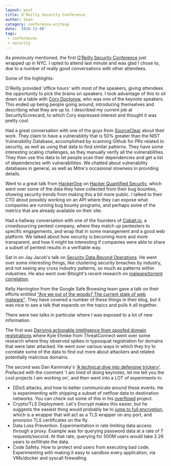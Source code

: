 ```yaml
---
layout: post
title: O'Reilly Security Conference
author: Sean
category: conference-writeup
date: '2016-11-08'
tags:
 - conferences
 - security
---
```


As previously mentioned, the first [O’Reilly Security
Conference](http://conferences.oreilly.com/security/network-data-security-ny)
just wrapped up in NYC. I opted to attend last minute and was glad I chose to, 
due to a number of really good conversations with other attendees.

Some of the highlights:

O'Reilly provided 'office hours' with most of the speakers, giving attendees
the opportunity to pick the brains on speakers. I took advantage of this to
sit down at a table with [Cory Doctorow](http://craphound.com/bio/), who was 
one of the keynote speakers. This ended up being people going around, 
introducing themselves and describing what they are up to. I described my 
current job at SecurityScorecard, to which  Cory expressed interest and thought 
it was pretty cool.

Had a great conversation with one of the guys from
[SourceClear](https://www.sourceclear.com/) about their work. They claim to
have a vulnerability that is 50% greater than the NIST Vulnerability
Database, accomplished by scanning Github for PRs related to security, as
well as using that data to find similar patterns. They have some interesting
scaling challenges, as they manually verify all the vulnerabilities. They
then use this data to let people scan their dependencies and get a list of
dependencies with vulnerabilities. We chatted about vulnerability databases
in general, as well as Mitre's occasional slowness in providing details.

Went to a great talk from [HackerOne](https://hackerone.com/) on [Hacker
Quantified
Security](http://conferences.oreilly.com/security/network-data-security-ny/public/schedule/detail/53296),
which went over some of the data they have collected from their bug bounties,
showing security trends from making this a bit more public. I talked to their
CTO about possibly working on an API where they can expose what companies are
running bug bounty programs, and perhaps some of the metrics that are already
available on their site.

Had a hallway conversation with one of the founders of
[Cobalt.io](https://cobalt.io/), a crowdsourcing pentest company, where they
match up pentesters to specific engagements, and wrap that in some management
and a good web platform. We talked about how security is becoming more and more
transparent, and how it might be interesting if companies were able to share a
subset of pentest results in a verifiable way.

Sat in on Jay Jacob's talk on [Security Data Beyond
Operations](http://conferences.oreilly.com/security/network-data-security-ny/public/schedule/detail/57312).
He went over some interesting things, like clustering security breaches by
industry, and not seeing any cross industry patterns, so much as patterns within
industries. He also went over Bitsight's recent research on [malware/torrent
correlation](https://www.bitsighttech.com/blog/torrents-good-bad-ugly).

Kelly Harrington from the Google Safe Browsing team gave a talk on their efforts
entitled
["Are we out of the woods? The current state of web malware"](http://conferences.oreilly.com/security/network-data-security-ny/public/schedule/detail/53427).
They have covered a number of these things in their blog, but it was nice to see
a talk that expands on the topics and pulls it all together.

There were two talks in particular where I was exposed to a lot of new
information.

The first was [Deriving actionable intelligence from spoofed domain
registrations](http://conferences.oreilly.com/security/network-data-security-ny/public/schedule/detail/53101)
where Kyle Ehmke from ThreatConnect went over some research where they observed
spikes in typosquat registration for domains that were later attacked. He went
over various ways in which they try to correlate some of the data to find out
more about attackers and related potentially malicious domains.

The second  was Dan Kaminsky's ['A technical dive into defensive
trickery'](http://conferences.oreilly.com/security/network-data-security-ny/public/schedule/detail/56203).
Prefaced with the comment 'I am tired of doing keynotes, let me tell you the
cool projects I am working on', and then went into a LOT of experiments in:
 * DDoS attacks, and how to better communicate around these events. He is
   experimenting with shipping a subset of netflow data to destination networks.
   You can check out some of this in his
   [overflowd](https://github.com/dakami/overflowd) project.
 * Crypto/TLS Deployment. Let's Encrypt makes this easier, but he suggests the
   easiest thing would probably be to [jump to full
   encryption](https://github.com/dakami/jfe), which is a wrapper that will
   act as a TLS wrapper on any port, and provision TLS certificates on the fly.
 * Data Loss Prevention. Experimentation in rate limiting data access through a
   proxy. Example was for querying password data at a rate of 7 requests/second.
   At that rate, querying for 500M users would take 2.26 years to exfiltrate the
   data.
 * Code Safety. How to protect end users from executing bad code. Experimenting
   with making it easy to sandbox every application, via VMs/docker and syscall
   firewalling.


